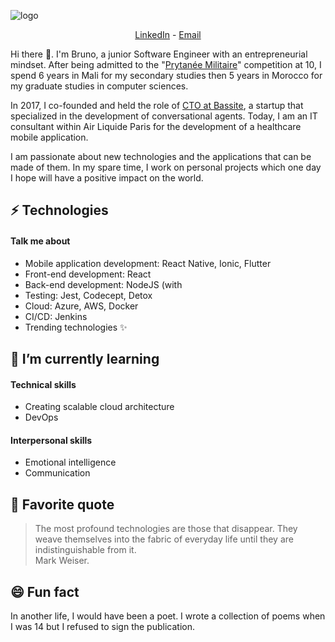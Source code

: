 ![logo](https://media-exp1.licdn.com/dms/image/C5616AQFKwHySi480Gw/profile-displaybackgroundimage-shrink_350_1400/0?e=1599696000&v=beta&t=tCTJPULL-SqEuM5fnyeB2dNskpUMgU2vIEgNthNH18w)

<p align="center">
  <a href="https://www.linkedin.com/in/bacarybruno/">LinkedIn</a> -
  <a href="mailto:bacarybruno@gmail.com">Email</a>
</p>

Hi there 👋. I'm Bruno, a junior Software Engineer with an entrepreneurial mindset. After being admitted to the "[Prytanée Militaire](https://fr.wikipedia.org/wiki/Prytan%C3%A9e_militaire_de_Saint-Louis)" competition at 10, I spend 6 years in Mali for my secondary studies then 5 years in Morocco for my graduate studies in computer sciences.

In 2017, I co-founded and held the role of [CTO at Bassite](https://www.therollingnotes.com/2018/03/06/bodian-bacary-bruno-cto-bassite/), a startup that specialized in the development of conversational agents. Today, I am an IT consultant within Air Liquide Paris for the development of a healthcare mobile application.

I am passionate about new technologies and the applications that can be made of them. In my spare time, I work on personal projects which one day I hope will have a positive impact on the world.

## ⚡ Technologies
#### Talk me about
- Mobile application development: React Native, Ionic, Flutter
- Front-end development: React
- Back-end development: NodeJS (with 
- Testing: Jest, Codecept, Detox
- Cloud: Azure, AWS, Docker
- CI/CD: Jenkins
- Trending technologies ✨

## 🌱 I’m currently learning
#### Technical skills
- Creating scalable cloud architecture
- DevOps
#### Interpersonal skills
- Emotional intelligence
- Communication

## 💬 Favorite quote
> The most profound technologies are those that disappear. They weave themselves into the fabric of everyday life until they are indistinguishable from it.<br/>
> Mark Weiser.

## 😄 Fun fact
In another life, I would have been a poet. I wrote a collection of poems when I was 14 but I refused to sign the publication.

